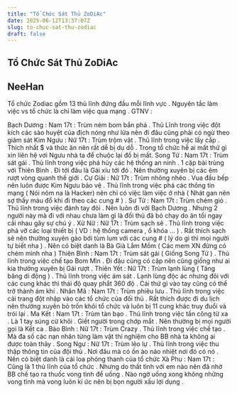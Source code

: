 ```yaml
---
title: "Tổ Chức Sát Thủ ZoDiAc"
date: 2025-06-12T13:37:07Z
slug: to-chuc-sat-thu-zodiac
draft: false
---
```


## Tổ Chức Sát Thủ ZoDiAc

## NeeHan

Tổ chức Zodiac gồm 13 thủ lĩnh đứng đầu mỗi lĩnh vực . Nguyên tắc làm việc vs tổ chức là chỉ làm việc qua mạng .
 GTNV :

 Bạch Dương : Nam 17t : Trùm ném bom bắn phá . Thủ Lĩnh trong việc đột kích các sào huyệt của địch nóng như lửa nên đi đâu cũng phải có ngừ theo giám sát
Kim Ngưu : Nữ 17t : Trùm trộm vặt . Thủ lĩnh trong việc lấy cắp . Thích nhất $ và thức ăn nên rất dễ bị dụ dỗ . Trong tổ chức hễ ai mất thứ gì xin liên hệ vơi Ngưu nhà ta để chuộc lại đồ bị mất.
Song Tử : Nam 17t : Trùm sát gái . Thủ lĩnh trong việc phá hủy các hệ thống an ninh . 1 cặp bài trùng với Thiên Bình . Đi tới đâu là Gái xỉu tới đó . Nên thường xuyên bị các ẽm rượt vòng quanh thế giới .
Cự Giải : Nữ 17t : Trùm nhõng nhẽo . Vua đầu bếp nên luôn được Kim Ngưu bảo vệ . Thủ lĩnh trong việc phá các thông tin mạng ( Nói nôm na là Hacker) nên chỉ có việc làm việc ở nhà ( Nhát gan nên sợ thấy máu đổ khi đi theo các cung # ) .
Sư Tử : Nam 17t : Trùm chém gió . Thủ lĩnh trong việc đánh tay đôi . Nên luôn đi với Bạch Dương . Nhưng 2 người này mà đi với nhau chưa làm gì là đối thủ đã bỏ chạy do ăn tối ngay cãi nhau gây sự chú ý .
Xử Nữ : Nữ 17t : Trùm sạch sẽ . Thủ lĩnh trong việc phá vỡ các loại thiết bị ( VD : hệ thống camera , ổ khóa … ) . Rất thích sạch sẽ nên thường xuyên gào bới tùm lum với các cung # ( lý do gì thì mọi người tự biết nha ) . Nên có biệt danh là Bà Già Lắm Mồm ( Các mem XN đừng có chém mình nha )
Thiên Bình : Nam 17t : Trùm sát gái ( Giống Song Tử ) . Thủ lĩnh trong việc chế tạo Bom Mìn . Đi đâu cũng có cặp nên cũng giống như ai kia thường xuyên bị Gái rượt .
Thiên Yết : Nữ 17t : Trùm lạnh lùng ( Tảng băng di động ) . Thủ lĩnh trong việc ám sát . Lạnh lùng độc ác nhưng đôi với các cung khác thì thái độ quay phắt 360 độ . Cái thứ gì vào tay cũng có thể trở thành ám khí .
Nhân Mã : Nam 17t : Trùm phiêu lưu . Thủ lĩnh trong việc cải trang đột nhập vào các tổ chức của đối thủ . Rất thích được đi du lịch nên thường xuyên bỏ trốn khỏi tổ chức và luôn bị 11 cung khác truy đuổi và trói lại .
Ma Kết : Nam 17t : Trùm tàn bạo . Thủ lĩnh trong việc tấn công từ xa . Là 1 tay súng cừ khôi . Giết người trong chớp mắt . Nên thường bị mọi người gọi là Kết ca .
Bảo Bình : Nữ 17t : Trùm Crazy . Thủ lĩnh trong việc chế tạo . Mà đa số các nạn nhân từng làm vật thí nghiệm cho BB nhà ta không ai được toàn thây .
Song Ngư : Nữ 17t : Trùm lẽo lự . Thủ lĩnh trong việc thu thập thông tin của đội thủ . Nơi đâu mà có ồn ào náo nhiệt nơi đó có nó . Nên có biệt danh là cái loa phóng thanh của tổ chức
Xà Phu : Nam 17t : Cũng là 1 thủ lĩnh của tổ chức . Nhưng do thất tình với em nào nên đã nhờ BB chế tạo ra thuốc vong tình để uống . Nào ngờ uống xong không những vong tình mà vong luôn kí ức nên bị bọn người xấu lợi dụng .